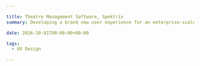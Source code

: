 ```yaml
---

title: Theatre Management Software, Spektrix
summary: Developing a brand new user experience for an enterprise-scale theatre management software

date: 2016-10-01T00:00:00+00:00

tags: 
  - UX Design

---
```

